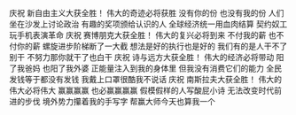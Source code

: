 庆祝 新自由主义大获全胜！
伟大的奇迹必将获胜
没有你的份 也没有我的份
人们坐在沙发上讨论政治
有趣的奖项颁给认识的人
全球经济统一用血肉结算
契约奴工玩手机表演革命
庆祝 赛博朋克大获全胜！
伟大的复兴必将到来
不付我的薪 也不付你的薪
螺旋进步阶梯断了一大截
想法是好的执行也是好的
我们有的是人干不了别干
不努力那你就干了也白干
庆祝 诗与远方大获全胜！
伟大的经济必将带动
阳了我爸妈 也阳了我外婆
正能量注入到我的身体里
但我没有消费它们的能力
全民发钱等于都没有发钱
我戴上口罩很酷我不说话
庆祝 南斯拉夫大获全胜！
伟大的伟大必将伟大
赢赢赢赢 也必赢赢赢赢
假模假样的人写酸屁小诗
无法改变时代前进的步伐
境外势力攥着我的手写字
帮赢大师今天也算我一个
<!-- ##{"timestamp":1686052654}## -->